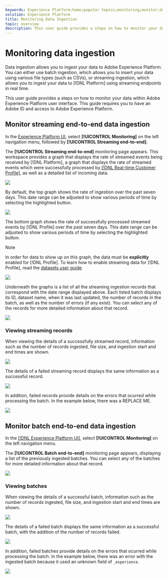 ```yaml
---
keywords: Experience Platform;home;popular topics;monitoring;monitor;data flows;monitor ingestion;data ingestion;Data ingestion;view records;view batches;
solution: Experience Platform
title: Monitoring Data Ingestion
topic: overview
description: This user guide provides a steps on how to monitor your data within Adobe Experience Platform user interface. This guide requires you to have an Adobe ID and access to Adobe Experience Platform.
---
```


# Monitoring data ingestion

Data ingestion allows you to ingest your data to Adobe Experience Platform. You can either use batch ingestion, which allows you to insert your data using various file types (such as CSVs), or streaming ingestion, which allows you to ingest your data to [!DNL Platform] using streaming endpoints in real time.

This user guide provides a steps on how to monitor your data within Adobe Experience Platform user interface. This guide requires you to have an Adobe ID and access to Adobe Experience Platform.

## Monitor streaming end-to-end data ingestion

In the [Experience Platform UI](https://platform.adobe.com), select **[!UICONTROL Monitoring]** on the left navigation menu, followed by **[!UICONTROL Streaming end-to-end]**.

The **[!UICONTROL Streaming end-to-end]** monitoring page appears. This workspace provides a graph that displays the rate of streamed events being received by [!DNL Platform], a graph that displays the rate of streamed events which were successfully processed by [[!DNL Real-time Customer Profile]](../../profile/home.md), as well as a detailed list of incoming data.

![](../images/quality/monitor-data-flows/list-streams.png)

By default, the top graph shows the rate of ingestion over the past seven days. This date range can be adjusted to show various periods of time by selecting the highlighted button.

![](../images/quality/monitor-data-flows/list-streams-focus-on-top-graph.png)

The bottom graph shows the rate of successfully processed streamed events by [!DNL Profile] over the past seven days. This date range can be adjusted to show various periods of time by selecting the highlighted button.

>[!NOTE]
>
>In order for data to show up on this graph, the data must be **explicitly** enabled for [!DNL Profile]. To learn how to enable streaming data for [!DNL Profile], read the [datasets user guide](../../catalog/datasets/user-guide.md#enable-a-dataset-for-real-time-customer-profile).

![](../images/quality/monitor-data-flows/list-streams-focus-on-bottom-graph.png)

Underneath the graphs is a list of all the streaming ingestion records that correspond with the date range displayed above. Each listed batch displays its ID, dataset name, when it was last updated, the number of records in the batch, as well as the number of errors (if any exist). You can select any of the records for more detailed information about that record.

![](../images/quality/monitor-data-flows/list-streams-focus-on-streams.png)

### Viewing streaming records

When viewing the details of a successfully streamed record, information such as the number of records ingested, file size, and ingestion start and end times are shown.

![](../images/quality/monitor-data-flows/successful-streaming-record.png)

The details of a failed streaming record displays the same information as a successful record.

![](../images/quality/monitor-data-flows/failed-batch.png)

In addition, failed records provide details on the errors that ocurred while processing the batch. In the example below, there was a REPLACE ME.

![](../images/quality/monitor-data-flows/failed-batch-error.png)

## Monitor batch end-to-end data ingestion

In the [[!DNL Experience Platform UI]](https://platform.adobe.com), select **[!UICONTROL Monitoring]** on the left navigation menu. 

The **[!UICONTROL Batch end-to-end]** monitoring page appears, displaying a list of the previously ingested batches. You can select any of the batches for more detailed information about that record.

![](../images/quality/monitor-data-flows/batch-monitoring.png)

### Viewing batches

When viewing the details of a successful batch, information such as the number of records ingested, file size, and ingestion start and end times are shown.

![](../images/quality/monitor-data-flows/successful-batch.png)

The details of a failed batch displays the same information as a successful batch, with the addition of the number of records failed.

![](../images/quality/monitor-data-flows/failed-batch.png)

In addition, failed batches provide details on the errors that ocurred while processing the batch. In the example below, there was an error with the ingested batch because it used an unknown field of `_experience`.

![](../images/quality/monitor-data-flows/failed-batch-error.png)